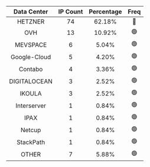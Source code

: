 | Data Center | IP Count | Percentage | Freq |
|:------------:|:--------:|:-----------:|:-----:|
| HETZNER | 74 | 62.18% | 🔴 |
| OVH | 13 | 10.92% | 🟢 |
| MEVSPACE | 6 | 5.04% | 🟢 |
| Google-Cloud | 5 | 4.20% | 🟢 |
| Contabo | 4 | 3.36% | 🟢 |
| DIGITALOCEAN | 3 | 2.52% | 🟢 |
| IKOULA | 3 | 2.52% | 🟢 |
| Interserver | 1 | 0.84% | 🟢 |
| IPAX | 1 | 0.84% | 🟢 |
| Netcup | 1 | 0.84% | 🟢 |
| StackPath | 1 | 0.84% | 🟢 |
| OTHER | 7 | 5.88% | 🟢 |